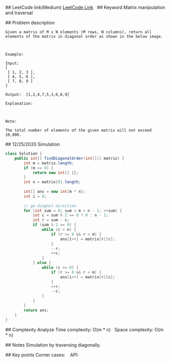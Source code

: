 ## LeetCode link(Medium)
[LeetCode Link](https://leetcode.com/problems/diagonal-traverse/)
 
## Keyword
Matrix manipulation and traversal

## Problem description
```
Given a matrix of M x N elements (M rows, N columns), return all elements of the matrix in diagonal order as shown in the below image.

 

Example:

Input:
[
 [ 1, 2, 3 ],
 [ 4, 5, 6 ],
 [ 7, 8, 9 ]
]

Output:  [1,2,4,7,5,3,6,8,9]

Explanation:

 

Note:

The total number of elements of the given matrix will not exceed 10,000.
```
## 12/25/2020 Simulation
```java
class Solution {
    public int[] findDiagonalOrder(int[][] matrix) {
        int m = matrix.length;
        if (m == 0) {
            return new int[] {};
        }
        int n = matrix[0].length;
        
        int[] ans = new int[m * n];
        int i = 0;
        
        // go diagnol direction
        for (int sum = 0; sum < m + n - 1; ++sum) {
            int c = sum % 2 == 0 ? 0 : n - 1;
            int r = sum - c;
            if (sum % 2 == 0) {
                while (c < n) {
                    if (r >= 0 && r < m) {
                        ans[i++] = matrix[r][c];
                    }
                    --r;
                    ++c;
                }
            } else {
                while (c >= 0) {
                    if (r >= 0 && r < m) {
                        ans[i++] = matrix[r][c];
                    }
                    ++r;
                    --c;
                }
            }
        }
        return ans;
    }
}
```

## Complexity Analyze
Time complexity: O(m * n)  
Space complexity: O(m * n)

## Notes
Simulation by traversing diagonally.  

## Key points
Corner cases:   
API: